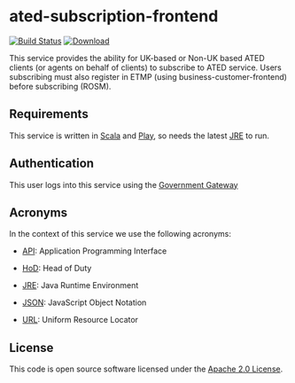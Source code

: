 ated-subscription-frontend
==========================

[![Build Status](https://travis-ci.org/hmrc/ated-subscription-frontend.svg)](https://travis-ci.org/hmrc/ated-subscription-frontend) [ ![Download](https://api.bintray.com/packages/hmrc/releases/ated-subscription-frontend/images/download.svg) ](https://bintray.com/hmrc/releases/ated-subscription-frontend/_latestVersion)

This service provides the ability for UK-based or Non-UK based ATED clients (or agents on behalf of clients) to subscribe to ATED service.
Users subscribing must also register in ETMP (using business-customer-frontend) before subscribing (ROSM).

Requirements
-------------

This service is written in [Scala] and [Play], so needs the latest [JRE] to run.


Authentication
------------

This user logs into this service using the [Government Gateway]


Acronyms
--------

In the context of this service we use the following acronyms:

* [API]: Application Programming Interface

* [HoD]: Head of Duty

* [JRE]: Java Runtime Environment

* [JSON]: JavaScript Object Notation

* [URL]: Uniform Resource Locator

License
-------

This code is open source software licensed under the [Apache 2.0 License].

[Scala]: http://www.scala-lang.org/
[Play]: http://playframework.com/
[JRE]: http://www.oracle.com/technetwork/java/javase/overview/index.html

[Government Gateway]: http://www.gateway.gov.uk/

[API]: https://en.wikipedia.org/wiki/Application_programming_interface
[HoD]: http://webarchive.nationalarchives.gov.uk/+/http://www.hmrc.gov.uk/manuals/sam/samglossary/samgloss249.htm
[JSON]: http://json.org/
[URL]: https://en.wikipedia.org/wiki/Uniform_Resource_Locator

[Apache 2.0 License]: http://www.apache.org/licenses/LICENSE-2.0.html

